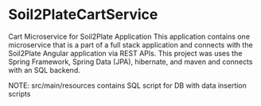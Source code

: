 # Soil2PlateCartService
Cart Microservice for Soil2Plate Application
This application contains one microservice that is a part of a full stack application and connects with the Soil2Plate Angular application via REST APIs. This project was uses the Spring Framework, Spring Data (JPA), hibernate, and maven and connects with an SQL backend.

NOTE: src/main/resources contains SQL script for DB with data insertion scripts
